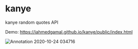 # kanye
kanye random quotes API



Demo:
https://iahmedgamal.github.io/kanye/public/index.html

![Annotation 2020-10-24 034716](https://user-images.githubusercontent.com/16765061/97065739-fcd1cc80-15af-11eb-838c-420cd1050df3.png)
